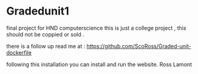 # Gradedunit1
final project for HND computerscience 
 this is just a college project , this should not be coppied or sold .
 

 there is a follow up read me at : https://github.com/ScoRoss/Graded-unit-dockerfile 

 following this installation you can install and run the website.
 Ross Lamont 
